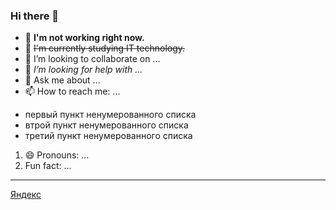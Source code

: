 ### Hi there 👋

- 🔭 **I'm not working right now.**
- 🌱 ~~I'm currently studying IT technology.~~
- 👯 I’m looking to collaborate on ...
- 🤔 _I’m looking for help with ..._
- 💬 Ask me about ...
- 📫 How to reach me: ...
* первый пункт ненумерованного списка
* втрой пункт ненумерованного списка
* третий пункт ненумерованного списка

1. 😄 Pronouns: ...
2. Fun fact: ...

---

[Яндекс](https://www.yandex.ru)

